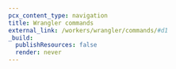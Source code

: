 ```yaml
---
pcx_content_type: navigation
title: Wrangler commands
external_link: /workers/wrangler/commands/#d1
_build:
  publishResources: false
  render: never
---
```

